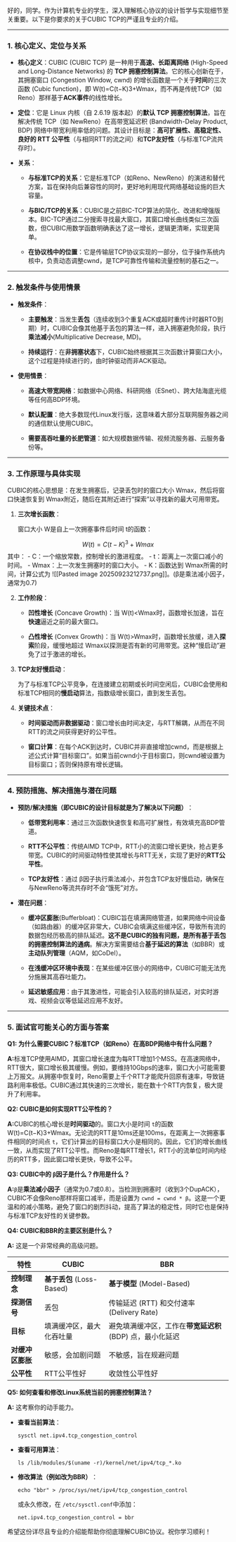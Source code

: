 好的，同学。作为计算机专业的学生，深入理解核心协议的设计哲学与实现细节至关重要。以下是你要求的关于CUBIC TCP的严谨且专业的介绍。

---

### 1. 核心定义、定位与关系

- ​**核心定义**​：CUBIC (CUBIC TCP) 是一种用于**高速、长距离网络**​ (High-Speed and Long-Distance Networks) 的 ​**TCP 拥塞控制算法**。它的核心创新在于，其拥塞窗口 (Congestion Window, cwnd) 的增长函数是一个关于**时间**的三次函数 (Cubic function)，即 W(t)=C(t−K)3+Wmax​，而不再是传统TCP（如Reno）那样基于**ACK事件**的线性增长。
    
- ​**定位**​：它是 Linux 内核（自 2.6.19 版本起）的**默认 TCP 拥塞控制算法**，旨在解决传统 TCP（如 NewReno）在高带宽延迟积 (Bandwidth-Delay Product, BDP) 网络中带宽利用率低的问题。其设计目标是：​**高可扩展性、高稳定性、良好的 RTT 公平性**​（与相同RTT的流之间）和**TCP友好性**​（与标准TCP流共存时）。
    
- ​**关系**​：
    
    - ​**与标准TCP的关系**​：它是标准TCP（如Reno、NewReno）的演进和替代方案，旨在保持向后兼容性的同时，更好地利用现代网络基础设施的巨大容量。
        
    - ​**与BIC/TCP的关系**​：CUBIC是之前BIC-TCP算法的简化、改进和增强版本。BIC-TCP通过二分搜索寻找最大窗口，其窗口增长曲线类似三次函数，但CUBIC用数学函数明确表达了这一增长，逻辑更清晰，实现更简单。
        
    - ​**在协议栈中的位置**​：它是传输层TCP协议实现的一部分，位于操作系统内核中，负责动态调整cwnd，是TCP可靠性传输和流量控制的基石之一。
        
    

---

### 2. 触发条件与使用情景

- ​**触发条件**​：
    
    - ​**主要触发**​：当发生**丢包**​（连续收到3个重复ACK或超时重传计时器RTO到期）时，CUBIC会像其他基于丢包的算法一样，进入拥塞避免阶段，执行**乘法减小**​ (Multiplicative Decrease, MD)。
        
    - ​**持续运行**​：在**非拥塞状态**下，CUBIC始终根据其三次函数计算窗口大小，这个过程是持续进行的，由时钟驱动而非ACK驱动。
        
    
- ​**使用情景**​：
    
    - ​**高速大带宽网络**​：如数据中心网络、科研网络（ESnet）、跨大陆海底光缆等任何高BDP环境。
        
    - ​**默认配置**​：绝大多数现代Linux发行版，这意味着大部分互联网服务器之间的通信默认使用CUBIC。
        
    - ​**需要高吞吐量的长肥管道**​：如大规模数据传输、视频流服务器、云服务备份等。
        
    

---

### 3. 工作原理与具体实现

CUBIC的核心思想是：在发生拥塞后，记录丢包时的窗口大小 Wmax​，然后将窗口快速恢复到 Wmax​附近，随后在其附近进行“探索”以寻找新的最大可用带宽。

1. ​**三次增长函数**​：
    
    窗口大小 W是自上一次拥塞事件后时间 t的函数：
    
$$
    W(t)=C(t−K)^3+Wmax​ 
$$
    其中：
	-   C：一个缩放常数，控制增长的激进程度。
    - t：距离上一次窗口减小的时间。
    - Wmax​：上一次发生拥塞时的窗口大小。
    - K：函数达到 Wmax​所需的时间，计算公式为 ![[Pasted image 20250923212737.png]]​​。(β是乘法减小因子，通常为0.7)
        
    
2. ​**工作阶段**​：
    
    - ​**凹性增长**​ (Concave Growth)：当 W(t)<Wmax​时，函数增长加速，旨在**快速**逼近之前的最大窗口。
        
    - ​**凸性增长**​ (Convex Growth)：当 W(t)>Wmax​时，函数增长放缓，进入**探索**阶段，缓慢地超过 Wmax​以探测是否有新的可用带宽。这种“慢启动”避免了过于激进的增长。
        
    
3. ​**TCP友好慢启动**​：
    
    为了与标准TCP公平竞争，在连接建立初期或长时间空闲后，CUBIC会使用和标准TCP相同的**慢启动**算法，指数级增长窗口，直到发生丢包。
    
4. ​**关键技术点**​：
    
    - ​**时间驱动而非数据驱动**​：窗口增长由时间决定，与RTT解耦，从而在不同RTT的流之间获得更好的公平性。
        
    - ​**窗口计算**​：在每个ACK到达时，CUBIC并非直接增加cwnd，而是根据上述公式计算“目标窗口”。如果当前cwnd小于目标窗口，则cwnd被设置为目标窗口；否则保持原有增长逻辑。
        
    

---

### 4. 预防措施、解决措施与潜在问题

- ​**预防/解决措施（即CUBIC的设计目标就是为了解决以下问题）​**​：
    
    - ​**低带宽利用率**​：通过三次函数快速恢复和高可扩展性，有效填充高BDP管道。
        
    - ​**RTT不公平性**​：传统AIMD TCP中，RTT小的流窗口增长更快，抢占更多带宽。CUBIC的时间驱动特性使其增长与RTT无关，实现了更好的**RTT公平性**。
        
    - ​**TCP友好性**​：通过 β因子执行乘法减小，并包含TCP友好慢启动，确保在与NewReno等流共存时不会“饿死”对方。
        
    
- ​**潜在问题**​：
    
    - ​**缓冲区膨胀**​ (Bufferbloat)：CUBIC旨在填满网络管道，如果网络中间设备（如路由器）的缓冲区非常大，CUBIC会填满这些缓冲区，导致所有流的数据包经历极高的排队延迟。​**这不是CUBIC的独有问题，是所有基于丢包的拥塞控制算法的通病**。解决方案需要结合**基于延迟的算法**​（如BBR）或**主动队列管理**​（AQM，如CoDel）。
        
    - ​**在浅缓冲区环境中表现**​：在某些缓冲区很小的网络中，CUBIC可能无法充分施展其高吞吐能力。
        
    - ​**延迟敏感应用**​：由于其激进性，可能会引入较高的排队延迟，对实时游戏、视频会议等低延迟应用不友好。
        
    

---

### 5. 面试官可能关心的方面与答案

​**Q1: 为什么需要CUBIC？标准TCP（如Reno）在高BDP网络中有什么问题？​**​

​**A:​**​ 标准TCP使用AIMD，其窗口增长速度为每RTT增加1个MSS。在高速网络中，RTT很大，窗口增长极其缓慢。例如，要维持10Gbps的速率，窗口大小可能需要上万报文。从拥塞中恢复时，Reno需要上千个RTT才能爬升回原有速率，导致链路利用率极低。CUBIC通过其快速的三次增长，能在数十个RTT内恢复，极大提升了利用率。

​**Q2: CUBIC是如何实现RTT公平性的？​**​

​**A:​**​ CUBIC的核心增长是**时间驱动**的。窗口大小是时间 `t`的函数 W(t)=C(t−K)3+Wmax​。无论流的RTT是10ms还是100ms，在距离上一次拥塞事件相同的时间点 `t`，它们计算出的目标窗口大小是相同的。因此，它们的增长曲线一致，从而实现了RTT公平性。而Reno是每RTT增长1，RTT小的流单位时间内经历的RTT多，因此窗口增长更快，导致不公平。

​**Q3: CUBIC中的 `β`因子是什么？作用是什么？​**​

​**A:​**​ `β`是**乘法减小因子**​（通常为0.7或0.8）。当检测到拥塞时（收到3个DupACK），CUBIC不会像Reno那样将窗口减半，而是设置为 `cwnd = cwnd * β`。这是一个更温和的减小策略，避免了窗口的剧烈抖动，提高了算法的稳定性，同时它也是保持与标准TCP友好性的关键参数。

​**Q4: CUBIC和BBR的主要区别是什么？​**​

​**A:​**​ 这是一个非常经典的高级问题。

|特性|CUBIC|BBR|
|---|---|---|
|​**控制理念**​|​**基于丢包**​ (Loss-Based)|​**基于模型**​ (Model-Based)|
|​**探测信号**​|丢包|传输延迟 (RTT) 和交付速率 (Delivery Rate)|
|​**目标**​|填满缓冲区，最大化吞吐量|避免填满缓冲区，工作在**带宽延迟积**​ (BDP) 点，最小化延迟|
|​**对缓冲区膨胀**​|敏感，会加剧问题|不敏感，旨在规避问题|
|​**公平性**​|RTT公平性好|收敛性公平性好|

​**Q5: 如何查看和修改Linux系统当前的拥塞控制算法？​**​

​**A:​**​ 这考察你的动手能力。

- ​**查看当前算法**​：
    
    ```
    sysctl net.ipv4.tcp_congestion_control
    ```
    
- ​**查看可用算法**​：
    
    ```
    ls /lib/modules/$(uname -r)/kernel/net/ipv4/tcp_*.ko
    ```
    
- ​**修改算法（例如改为BBR）​**​：
    
    ```
    echo "bbr" > /proc/sys/net/ipv4/tcp_congestion_control
    ```
    
    或永久修改，在 `/etc/sysctl.conf`中添加：
    
    ```
    net.ipv4.tcp_congestion_control = bbr
    ```
    

希望这份详尽且专业的介绍能帮助你彻底理解CUBIC协议。祝你学习顺利！